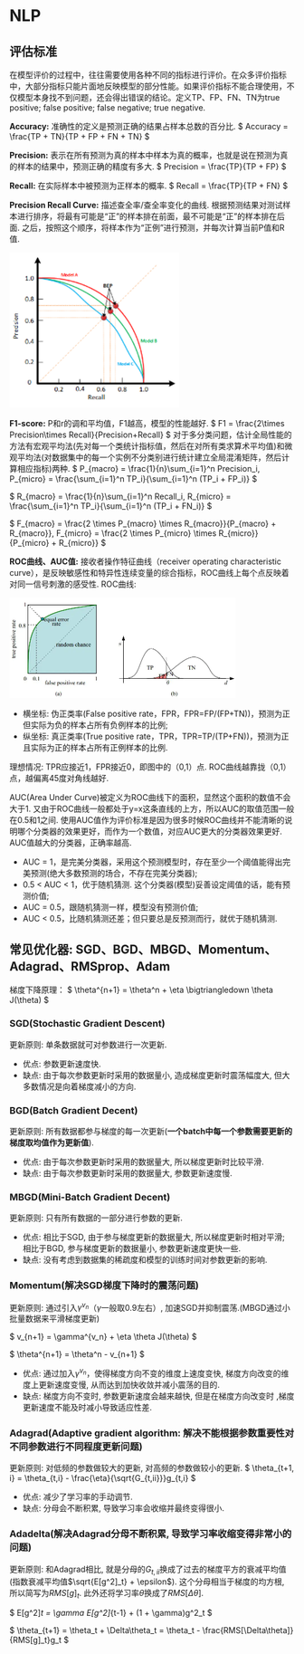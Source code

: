 # NLP

## 评估标准

在模型评价的过程中，往往需要使用各种不同的指标进行评价。在众多评价指标中，大部分指标只能片面地反映模型的部分性能。如果评价指标不能合理使用，不仅模型本身找不到问题，还会得出错误的结论。定义TP、FP、FN、TN为true positive; false positive; false negative; true negative.

**Accuracy:** 准确性的定义是预测正确的结果占样本总数的百分比.
$
Accuracy = \frac{TP + TN}{TP + FP + FN + TN}
$

**Precision:** 表示在所有预测为真的样本中样本为真的概率，也就是说在预测为真的样本的结果中，预测正确的精度有多大.
$
Precision = \frac{TP}{TP + FP}
$

**Recall:** 在实际样本中被预测为正样本的概率.
$
Recall = \frac{TP}{TP + FN}
$

**Precision Recall Curve:** 描述查全率/查全率变化的曲线. 根据预测结果对测试样本进行排序，将最有可能是“正”的样本排在前面，最不可能是“正”的样本排在后面. 之后，按照这个顺序，将样本作为“正例”进行预测，并每次计算当前P值和R值.

<img src="https://github.com/ZhiweiZhang97/NLP/blob/main/image/PRC.png" width="300"/>

**F1-score:** P和r的调和平均值，F1越高，模型的性能越好.
$
F1 = \frac{2\times Precision\times Recall}{Precision+Recall}
$
对于多分类问题，估计全局性能的方法有宏观平均法(先对每一个类统计指标值，然后在对所有类求算术平均值)和微观平均法(对数据集中的每一个实例不分类别进行统计建立全局混淆矩阵，然后计算相应指标)两种.
$
P_{macro} = \frac{1}{n}\sum_{i=1}^n Precision_i, P_{micro} = \frac{\sum_{i=1}^n TP_i}{\sum_{i=1}^n (TP_i + FP_i)}
$

$
R_{macro} = \frac{1}{n}\sum_{i=1}^n Recall_i, R_{micro} = \frac{\sum_{i=1}^n TP_i}{\sum_{i=1}^n (TP_i + FN_i)}
$

$
F_{macro} = \frac{2 \times P_{macro} \times R_{macro}}{P_{macro} + R_{macro}}, F_{micro} = \frac{2 \times P_{micro} \times R_{micro}}{P_{micro} + R_{micro}}
$

**ROC曲线、AUC值:** 接收者操作特征曲线（receiver operating characteristic curve），是反映敏感性和特异性连续变量的综合指标，ROC曲线上每个点反映着对同一信号刺激的感受性. ROC曲线:

<img src="https://github.com/ZhiweiZhang97/NLP/blob/main/image/ROC.webp" width="400"/>

- 横坐标: 伪正类率(False positive rate，FPR，FPR=FP/(FP+TN))，预测为正但实际为负的样本占所有负例样本的比例;
- 纵坐标: 真正类率(True positive rate，TPR，TPR=TP/(TP+FN))，预测为正且实际为正的样本占所有正例样本的比例.

理想情况: TPR应接近1，FPR接近0，即图中的（0,1）点. ROC曲线越靠拢（0,1）点，越偏离45度对角线越好.

AUC(Area Under Curve)被定义为ROC曲线下的面积，显然这个面积的数值不会大于1. 又由于ROC曲线一般都处于y=x这条直线的上方，所以AUC的取值范围一般在0.5和1之间. 使用AUC值作为评价标准是因为很多时候ROC曲线并不能清晰的说明哪个分类器的效果更好，而作为一个数值，对应AUC更大的分类器效果更好. AUC值越大的分类器，正确率越高.

- AUC = 1，是完美分类器，采用这个预测模型时，存在至少一个阈值能得出完美预测(绝大多数预测的场合，不存在完美分类器);
- 0.5 < AUC < 1，优于随机猜测. 这个分类器(模型)妥善设定阈值的话，能有预测价值;
- AUC = 0.5，跟随机猜测一样，模型没有预测价值;
- AUC < 0.5，比随机猜测还差；但只要总是反预测而行，就优于随机猜测.

## 常见优化器: SGD、BGD、MBGD、Momentum、Adagrad、RMSprop、Adam
梯度下降原理：
$
\theta^{n+1} = \theta^n + \eta \bigtriangledown \theta J(\theta)
$

### SGD(Stochastic Gradient Descent)

更新原则: 单条数据就可对参数进行一次更新.
- 优点: 参数更新速度快.
- 缺点: 由于每次参数更新时采用的数据量小, 造成梯度更新时震荡幅度大, 但大多数情况是向着梯度减小的方向.

### BGD(Batch Gradient Decent)

更新原则: 所有数据都参与梯度的每一次更新(**一个batch中每一个参数需要更新的梯度取均值作为更新值**).
- 优点: 由于每次参数更新时采用的数据量大, 所以梯度更新时比较平滑.
- 缺点: 由于每次参数更新时采用的数据量大, 参数更新速度慢.

### MBGD(Mini-Batch Gradient Decent)
更新原则: 只有所有数据的一部分进行参数的更新.
- 优点: 相比于SGD, 由于参与梯度更新的数据量大, 所以梯度更新时相对平滑; 相比于BGD, 参与梯度更新的数据量小, 参数更新速度更快一些.
- 缺点: 没有考虑到数据集的稀疏度和模型的训练时间对参数更新的影响.

### Momentum(解决SGD梯度下降时的震荡问题)
更新原则: 通过引入$\gamma^{v_n}$（$\gamma$一般取0.9左右）, 加速SGD并抑制震荡.(MBGD通过小批量数据来平滑梯度更新)

$
v_{n+1} = \gamma^{v_n} + \eta \theta J(\theta)
$

$
\theta^{n+1} = \theta^n - v_{n+1}
$
- 优点: 通过加入$\gamma^{v_n}$，使得梯度方向不变的维度上速度变快, 梯度方向改变的维度上更新速度变慢, 从而达到加快收敛并减小震荡的目的.
- 缺点: 梯度方向不变时, 参数更新速度会越来越快, 但是在梯度方向改变时 ,梯度更新速度不能及时减小导致适应性差.

### Adagrad(Adaptive gradient algorithm: 解决不能根据参数重要性对不同参数进行不同程度更新问题)
更新原则: 对低频的参数做较大的更新, 对高频的参数做较小的更新.
$
\theta_{t+1, i} = \theta_{t,i} - \frac{\eta}{\sqrt{G_{t,ii}}}g_{t,i}
$
- 优点: 减少了学习率的手动调节.
- 缺点: 分母会不断积累, 导致学习率会收缩并最终变得很小.

### Adadelta(解决Adagrad分母不断积累, 导致学习率收缩变得非常小的问题)
更新原则: 和Adagrad相比, 就是分母的$G_{t,ii}$换成了过去的梯度平方的衰减平均值(指数衰减平均值$\sqrt{E[g^2]_t} + \epsilon$). 这个分母相当于梯度的均方根, 所以简写为$RMS[g]_t$. 此外还将学习率$\theta$换成了$RMS[\Delta\theta]$.

$
E[g^2]_t = \gamma E[g^2]_{t-1} + (1 + \gamma)g^2_t
$

$
\theta_{t+1} = \theta_t + \Delta\theta_t = \theta_t - \frac{RMS[\Delta\theta]}{RMS[g]_t}g_t
$